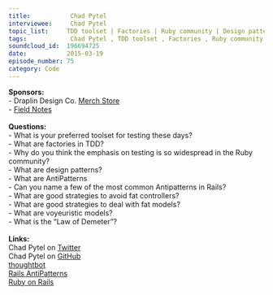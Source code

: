 ```yaml
--- 
title:           Chad Pytel 
interviewee:     Chad Pytel 
topic_list:     TDD toolset | Factories | Ruby community | Design patterns | AntiPatterns | Fat controllers | Fat models | Voyeuristic models | Law of Demeter
tags:            Chad Pytel , TDD toolset , Factories , Ruby community , Design patterns , AntiPatterns , Fat controllers , Fat models , Voyeuristic models , Law of Demeter
soundcloud_id:  196694725
date:           2015-03-19
episode_number: 75
category: Code
---
```


<p class="show_notes_display"><b>Sponsors:<br></b>- Draplin Design Co. <a rel="nofollow" target="_blank" href="http://draplin.com/merch/">Merch Store</a><br>- <a rel="nofollow" target="_blank" href="http://fieldnotesbrand.com/">Field Notes</a><b><br><br>Questions:</b><br>- What is your preferred toolset for testing these days?<br>- What are factories in TDD?<br>- Why do you think the emphasis on testing is so widespread in the Ruby community?<br>- What are design patterns?<br>- What are AntiPatterns<br>- Can you name a few of the most common Antipatterns in Rails?<br>- What are good strategies to avoid fat controllers?<br>- What are good strategies to deal with fat models?<br>- What are voyeuristic models?<br>- What is the “Law of Demeter”?<br><br><b>Links:</b><br>Chad Pytel on <a rel="nofollow" target="_blank" href="https://twitter.com/cpytel">Twitter</a><br>Chad Pytel on <a rel="nofollow" target="_blank" href="https://github.com/cpytel">GitHub</a><br><a rel="nofollow" target="_blank" href="https://thoughtbot.com/">thoughtbot</a><br><a rel="nofollow" target="_blank" href="http://railsantipatterns.com/">Rails AntiPatterns</a><br><a rel="nofollow" target="_blank" href="http://rubyonrails.org/">Ruby on Rails</a><br><br></p>
